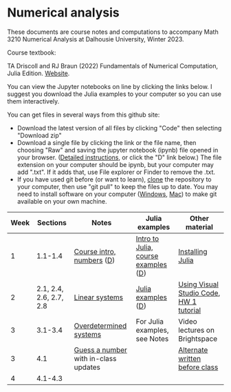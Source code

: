 # Numerical analysis

These documents are course notes and computations to accompany Math 3210 Numerical Analysis at Dalhousie University, Winter 2023.

Course textbook: 

TA Driscoll and RJ Braun (2022) Fundamentals of Numerical Computation, Julia Edition. [Website](https://tobydriscoll.net/fnc-julia/home.html).

You can view the Jupyter notebooks on line by clicking the links below. I suggest you download the Julia examples to your computer so you can use them interactively.

You can get files in several ways from this github site:

* Download the latest version of all files by clicking "Code" then selecting "Download zip"
* Download a single file by clicking the link or the file name, then choosing "Raw" and saving the jupyter notebook (ipynb) file opened in your browser. ([Detailed instructions](https://www.howtogeek.com/devops/how-to-download-single-files-from-a-github-repository/), or click the "D" link below.) The file extension on your computer should be ipynb, but your computer may add ".txt". If it adds that, use File explorer or Finder to remove the .txt.
* If you have used git before (or want to learn), [clone](https://github.com/git-guides/git-clone) the repository to your computer, then use "git pull" to keep the files up to date. You may need to install software on your computer ([Windows](https://git-scm.com/downloads), [Mac](https://www.atlassian.com/git/tutorials/install-git)) to make git available on your own machine.

| Week | Sections | Notes | Julia examples | Other material |
| ---- | -------- | ----- | -------------- | -------------- |
| 1 | 1.1-1.4 | [Course intro, numbers](W1-topics.ipynb) ([D](https://raw.githubusercontent.com/AndrewIrwin/m3210-notebooks/master/W1-topics.ipynb))| [Intro to Julia, course examples](W1-Intro-to-Julia.ipynb) ([D](https://raw.githubusercontent.com/AndrewIrwin/m3210-notebooks/master/W1-Intro-to-Julia.ipynb)) | [Installing Julia](W1-getting-Julia-working.ipynb) |
| 2 | 2.1, 2.4, 2.6, 2.7, 2.8 | [Linear systems](W2-topics.ipynb) | [Julia examples](W2-julia.ipynb) ([D](https://raw.githubusercontent.com/AndrewIrwin/m3210-notebooks/master/W2-julia.ipynb)) | [Using Visual Studio Code](W2-using-vs-code.md), [HW 1 tutorial](hw-1-tutorial.ipynb)  | 
| 3 | 3.1-3.4 | [Overdetermined systems](W3-topics.ipynb) | For Julia examples, see Notes | Video lectures on Brightspace | 
| 3 | 4.1 | [Guess a number](W3-root-finding.ipynb) with in-class updates | | [Alternate written before class](W3-root-finding-examples.ipynb) |
| 4 | 4.1-4.3 | | | |

